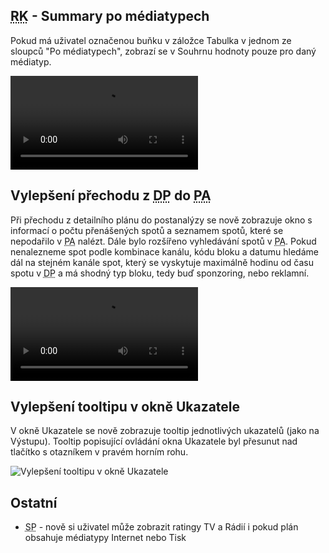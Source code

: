 ﻿---
categories: [fenix]
layout: fenix
---
## <abbr title="Reachové křivky">RK</abbr> - Summary po médiatypech
Pokud má uživatel označenou buňku v záložce Tabulka v jednom ze sloupců "Po médiatypech", zobrazí se v Souhrnu hodnoty pouze pro daný médiatyp.

<video src="{{site.url}}/data/pomediatypech.mp4" type="video/mp4" controls>Summary po médiatypech</video>

## Vylepšení přechodu z <abbr title="Detailní plán">DP</abbr> do <abbr title="Postanalýza">PA</abbr>
Při přechodu z detailního plánu do postanalýzy se nově zobrazuje okno s informací o počtu přenášených spotů a seznamem spotů, které se nepodařilo v <abbr title="Postanalýza">PA</abbr> nalézt. Dále bylo rozšířeno vyhledávání spotů v <abbr title="Postanalýza">PA</abbr>. Pokud nenalezneme spot podle kombinace kanálu, kódu bloku a datumu hledáme dál na stejném kanále spot, který se vyskytuje maximálně hodinu od času spotu v <abbr title="Detailní plán">DP</abbr> a má shodný typ bloku, tedy buď sponzoring, nebo reklamní. 

<video src="{{site.url}}/data/dpdopahlaska.mp4" type="video/mp4" controls>Hláška při přechodu do PA</video>

## Vylepšení tooltipu v okně Ukazatele
V okně Ukazatele se nově zobrazuje tooltip jednotlivých ukazatelů (jako na Výstupu). Tooltip popisující ovládání okna Ukazatele byl přesunut nad tlačítko s otazníkem v pravém horním rohu.

![Vylepšení tooltipu v okně Ukazatele]({{site.url}}/data/tooltipvukazatele.gif "Vylepšení tooltipu v okně Ukazatele")

## Ostatní
<ul><li><abbr title="Strategický plán">SP</abbr> - nově si uživatel může zobrazit ratingy TV a Rádií i pokud plán obsahuje médiatypy Internet nebo Tisk</li>
</ul>

